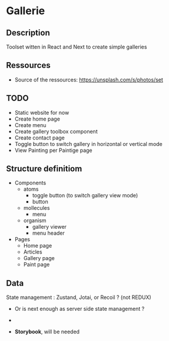 # Gallerie

## Description

Toolset witten in React and Next to create simple galleries


## Ressources

- Source of the ressources: https://unsplash.com/s/photos/set


## TODO

- Static website for now
- Create home page
- Create menu
- Create gallery toolbox component
- Create contact page
- Toggle button to switch gallery in horizontal or vertical mode
- View Painting per Paintige page

## Structure definitiom

- Components
    - atoms
        - toggle button (to switch gallery view mode)
        - button
    - mollecules
        - menu
    - organism
        - gallery viewer
        - menu header
- Pages
    - Home page
    - Articles
    - Gallery page
    - Paint page

## Data

State management : Zustand, Jotai, or Recoil ? (not REDUX)
- Or is next enough as server side state management ?
- 

- **Storybook**, will be needed